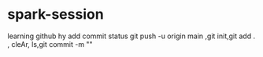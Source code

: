 # spark-session
learning github
hy
add commit 
status
git push -u origin main ,git init,git add .  ,  cleAr, ls,git commit -m ""